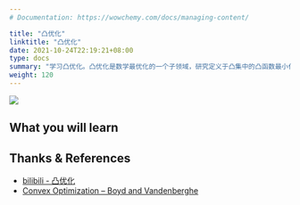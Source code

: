 ```yaml
---
# Documentation: https://wowchemy.com/docs/managing-content/

title: "凸优化"
linktitle: "凸优化"
date: 2021-10-24T22:19:21+08:00
type: docs
summary: "学习凸优化。凸优化是数学最优化的一个子领域，研究定义于凸集中的凸函数最小化的问题。"
weight: 120
---
```


![](/learn/convex-optimization/bv_cvxbook_cover.jpg)

## What you will learn

## Thanks & References

- [bilibili - 凸优化](https://www.bilibili.com/video/BV1Jt411p7jE)
- [Convex Optimization – Boyd and Vandenberghe](https://web.stanford.edu/~boyd/cvxbook/)